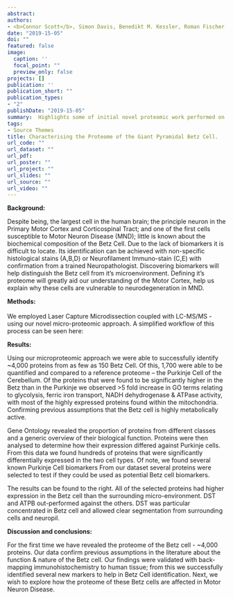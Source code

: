 ```yaml
---
abstract:
authors:
- <b>Connor Scott</b>, Simon Davis, Benedikt M. Kessler, Roman Fischer, Olaf Ansorge
date: "2019-15-05"
doi: ""
featured: false
image:
  caption: ''
  focal_point: ""
  preview_only: false
projects: []
publication: ''
publication_short: ""
publication_types:
- "2"
publishDate: "2019-15-05" 
summary:  Highlights some of initial novel proteomic work performed on Betz cell <i> Poster - University of Oxford’s Medical Science Division D.Phil Day 2019</i>
tags:
- Source Themes
title: Characterising the Proteome of the Giant Pyramidal Betz Cell. 
url_code: ""
url_dataset: ""
url_pdf: 
url_poster: ""
url_project: ""
url_slides: ""
url_source: ""
url_video: ""
---
```

<b>Background:</b>

Despite being, the largest cell in the human brain; the principle neuron in the Primary Motor Cortex and Corticospinal Tract; and one of the first cells susceptible to Motor Neuron Disease (MND); little is known about the biochemical composition of the Betz Cell.
Due to the lack of biomarkers it is difficult to locate. Its identification can be achieved with non-specific histological stains (A,B,D) or Neurofilament Immuno-stain (C,E) with confirmation from a trained Neuropathologist.
Discovering biomarkers will help distinguish the Betz cell from it’s microenvironment. Defining it’s proteome will greatly aid our understanding of the Motor Cortex, help us explain why these cells are vulnerable to neurodegeneration in MND. 

<b>Methods:</b><br>
<br>
We employed Laser Capture Microdissection coupled with LC-MS/MS - using our novel micro-proteomic approach. A simplified workflow of this process can be seen here: 
<br>

<b>Results:</b>

Using our microproteomic approach we were able to successfully identify ~4,000 proteins from as few as 150 Betz Cell. Of this, 1,700 were able to be quantified and compared to a reference proteome – the Purkinje Cell of the Cerebellum. Of the proteins that were found to be significantly higher in the Betz than in the Purkinje we observed >5 fold increase in GO terms relating to glycolysis, ferric iron transport, NADH dehydrogenase & ATPase activity, with most of the highly expressed proteins found within the mitochondria. Confirming previous assumptions that the Betz cell is highly metabolically active. 

Gene Ontology revealed the proportion of proteins from different classes and a generic overview of their biological function.
Proteins were then analysed to determine how their expression differed against Purkinje cells. From this data we found hundreds of proteins that were significantly differentially expressed in the two cell types.  Of note, we found several known Purkinje Cell biomarkers
From our dataset several proteins were selected to test if
they could be used as potential Betz cell biomarkers. 

The results can be found to the right. All of the selected proteins had higher expression in the Betz cell than the surrounding micro-environment. DST and ATPB out-performed against the others. DST was particular concentrated in Betz cell and allowed clear segmentation from surrounding cells and neuropil.

<b>Discussion and conclusions:</b><br>

For the first time we have revealed the proteome of the Betz cell - ~4,000 proteins. Our data  confirm previous assumptions in the literature about the function & nature of the Betz cell. Our findings were validated with back-mapping immunohistochemistry to human tissue; from this we successfully identified several new markers to help in Betz Cell identification. Next, we wish to explore how the proteome of these Betz cells are affected in Motor Neuron Disease. 

